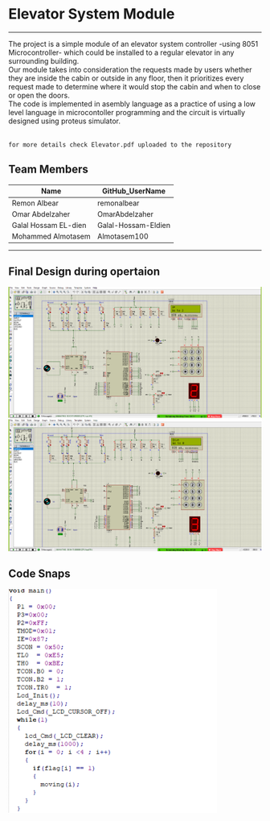 # Elevator System Module

---

The project is a simple module of an elevator system controller -using 8051 Microcontroller- which could be installed to a regular elevator in any surrounding building.</br>
Our module takes into consideration the requests made by users whether they are inside the cabin or outside in any floor, then it prioritizes every request made to determine where it would stop the cabin and when to close or open the doors.</br>
The code is implemented in asembly language as a practice of using a low level language in microcontoller programming and the circuit is virtually  designed using proteus simulator.

```

for more details check Elevator.pdf uploaded to the repository

```

## **Team Members**

| Name | GitHub_UserName |
| ----------- | ----------- |
| Remon Albear | remonalbear |
| Omar Abdelzaher | OmarAbdelzaher |
| Galal Hossam EL-dien | Galal-Hossam-Eldien |
| Mohammed Almotasem | Almotasem100 |

---

## Final Design during opertaion

![img](Results/Screenshot%20(357).png)
![img](Results/Screenshot%20(359).png)

## Code Snaps

![img](Results/Screenshot%20(47).png)
